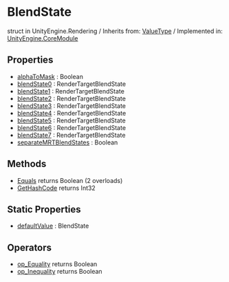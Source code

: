 # BlendState
struct in UnityEngine.Rendering
 / Inherits from: <a href="https://docs.unity3d.com/6000.1/Documentation/ScriptReference/ValueType.html">ValueType</a> / Implemented in: <a href="https://docs.unity3d.com/6000.1/Documentation/ScriptReference/UnityEngine.CoreModule.html">UnityEngine.CoreModule</a>

## Properties
- <a href="https://docs.unity3d.com/6000.1/Documentation/ScriptReference/BlendState-alphaToMask.html">alphaToMask</a> : Boolean
- <a href="https://docs.unity3d.com/6000.1/Documentation/ScriptReference/BlendState-blendState0.html">blendState0</a> : RenderTargetBlendState
- <a href="https://docs.unity3d.com/6000.1/Documentation/ScriptReference/BlendState-blendState1.html">blendState1</a> : RenderTargetBlendState
- <a href="https://docs.unity3d.com/6000.1/Documentation/ScriptReference/BlendState-blendState2.html">blendState2</a> : RenderTargetBlendState
- <a href="https://docs.unity3d.com/6000.1/Documentation/ScriptReference/BlendState-blendState3.html">blendState3</a> : RenderTargetBlendState
- <a href="https://docs.unity3d.com/6000.1/Documentation/ScriptReference/BlendState-blendState4.html">blendState4</a> : RenderTargetBlendState
- <a href="https://docs.unity3d.com/6000.1/Documentation/ScriptReference/BlendState-blendState5.html">blendState5</a> : RenderTargetBlendState
- <a href="https://docs.unity3d.com/6000.1/Documentation/ScriptReference/BlendState-blendState6.html">blendState6</a> : RenderTargetBlendState
- <a href="https://docs.unity3d.com/6000.1/Documentation/ScriptReference/BlendState-blendState7.html">blendState7</a> : RenderTargetBlendState
- <a href="https://docs.unity3d.com/6000.1/Documentation/ScriptReference/BlendState-separateMRTBlendStates.html">separateMRTBlendStates</a> : Boolean

## Methods
- <a href="https://docs.unity3d.com/6000.1/Documentation/ScriptReference/BlendState.Equals.html">Equals</a> returns Boolean (2 overloads)
- <a href="https://docs.unity3d.com/6000.1/Documentation/ScriptReference/BlendState.GetHashCode.html">GetHashCode</a> returns Int32

## Static Properties
- <a href="https://docs.unity3d.com/6000.1/Documentation/ScriptReference/BlendState-defaultValue.html">defaultValue</a> : BlendState

## Operators
- <a href="https://docs.unity3d.com/6000.1/Documentation/ScriptReference/BlendState.op_Equality.html">op_Equality</a> returns Boolean
- <a href="https://docs.unity3d.com/6000.1/Documentation/ScriptReference/BlendState.op_Inequality.html">op_Inequality</a> returns Boolean
